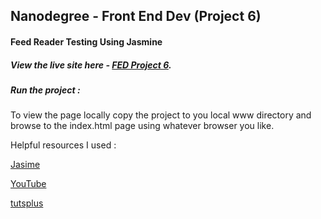 ## Nanodegree - Front End Dev (Project 6)

#### Feed Reader Testing Using Jasmine

##### View the live site here - [FED Project 6](http://searingsky.com/Udacity/Project6/).

##### Run the project :
To view the page locally copy the project to you local www directory and browse to the index.html page using whatever browser you like.

Helpful resources I used :

[Jasime](https://jasmine.github.io/2.1/introduction.html)

[YouTube](https://www.youtube.com)

[tutsplus](http://code.tutsplus.com/tutorials/testing-your-javascript-with-jasmine--net-21229)
